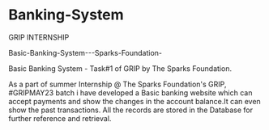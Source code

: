 # Banking-System

GRIP INTERNSHIP

Basic-Banking-System---Sparks-Foundation-

Basic Banking System - Task#1 of GRIP by The Sparks Foundation.

As a part of summer Internship @ The Sparks Foundation's GRIP, #GRIPMAY23 batch i have developed a Basic banking website which can accept payments and show the changes in the account balance.It can even show the past transactions. All the records are stored in the Database for further reference and retrieval.

